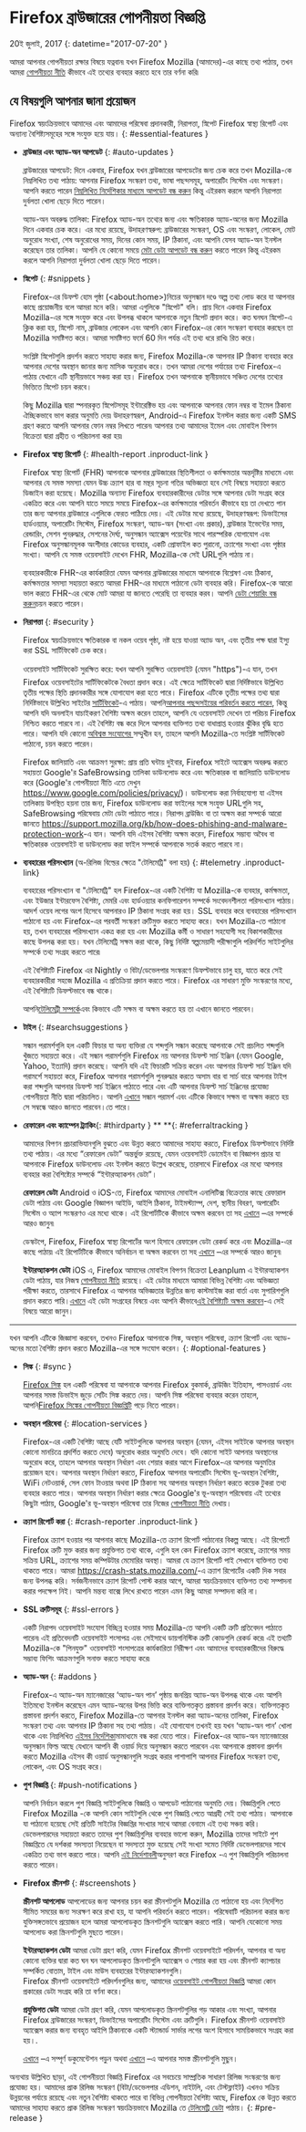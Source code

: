 # Firefox ব্রাউজারের গোপনীয়তা বিজ্ঞপ্তি

20ই জুলাই, 2017
{: datetime="2017-07-20" }

আমরা আপনার গোপনীয়তা রক্ষার বিষয়ে যত্নবান৷ যখন Firefox Mozilla (আমাদের)-এর কাছে তথ্য পাঠায়, তখন আমরা [গোপনীয়তা নীতি](https://www.mozilla.org/privacy/) কীভাবে এই তথ্যের ব্যবহার করতে হবে তার বর্ণনা করি৷

## যে বিষয়গুলি আপনার জানা প্রয়োজন

Firefox স্বয়ংক্রিয়ভাবে আমাদের এবং আমাদের পরিষেবা প্রদানকারী, নিরাপত্তা, স্নিপেট Firefox স্বাস্থ্য রিপোর্ট এবং অন্যান্য বৈশিষ্ট্যসমূহের সঙ্গে সংযুক্ত হয়ে যায়।
{: #essential-features }

* **ব্রাউজার এবং অ্যাড-অন আপডেট**
{: #auto-updates }

	ব্রাউজারের আপডেট: দিনে একবার, Firefox যখন ব্রাউজারের আপডেটের জন্য চেক করে তখন Mozilla-কে নিম্নলিখিত তথ্য পাঠায়: আপনার Firefox সংস্করণ তথ্য, ভাষা পছন্দসমূহ, অপারেটিং সিস্টেম এবং সংস্করণ। আপনি করতে পারেন [নিম্নলিখিত নির্দেশিকার মাধ্যমে আপডেট বন্ধ করুন](https://support.mozilla.org/kb/how-stop-firefox-automatically-making-connections#w_auto-update-checking) কিন্তু এইরকম করলে আপনি নিরাপত্তা দুর্বলতা খোলা ছেড়ে দিতে পারেন।

	অ্যাড-অন অবরুদ্ধ তালিকা: Firefox অ্যাড-অন তথ্যের জন্য এবং ক্ষতিকারক অ্যাড-অনের জন্য Mozilla দিনে একবার চেক করে। এর মধ্যে রয়েছে, উদাহরণস্বরুপ: ব্রাউজারের সংস্করণ, OS এবং সংস্করণ, লোকেল, মোট অনুরোধ সংখ্যা, শেষ অনুরোধের সময়, দিনের কোন সময়, IP ঠিকানা, এবং আপনি যেসব অ্যাড-অন ইনস্টল করেছেন তার তালিকা। আপনি যে কোনো সময়ে [মেটা ডেটা আপডেট বন্ধ করুন](https://blog.mozilla.org/addons/how-to-opt-out-of-add-on-metadata-updates/) করতে পারেন কিন্তু এইরকম করলে আপনি নিরাপত্তা দুর্বলতা খোলা ছেড়ে দিতে পারেন।

* **স্নিপেট**
{: #snippets }

	Firefox-এর ডিফল্ট হোম পৃষ্ঠা (&lt;about:home&gt;)নিচের অনুসন্ধান দণ্ডে অল্প তথ্য লোড করে যা আপনার কাছে প্রয়োজনীয় বলে আমরা মনে করি। আমরা এগুলিকে "স্নিপেট" বলি। প্রায় দিনে একবার Firefox Mozilla-এর সঙ্গে সংযুক্ত করে এবং উপলব্ধ থাকলে আপনাকে নতুন স্নিপেট প্রদান করে। কত ঘনঘন স্নিপেট-এ ক্লিক করা হয়, স্নিপেট নাম, ব্রাউজার লোকেল এবং আপনি কোন Firefox-এর কোন সংস্করণ ব্যবহার করছেন তা Mozilla সমষ্টিগত করে। আমরা সমষ্টিগত ফর্মে 60 দিন পর্যন্ত এই তথ্য ধরে রাখি৷ রিত করে।

	সংশ্লিষ্ট স্নিপেটগুলি প্রদর্শন করতে সাহায্য করার জন্য, Firefox Mozilla-কে আপনার IP ঠিকানা ব্যবহার করে আপনার দেশের অবস্থান জানার জন্য মাসিক অনুরোধ করে। তখন আমরা দেশের পর্যায়ের তথ্য Firefox-এ পাঠায় যেখানে এটি স্থানীয়ভাবে সঞ্চয় করা হয়। Firefox তখন আপনাকে স্থানীয়ভাবে সঞ্চিত দেশের তথ্যের ভিত্তিতে স্নিপেট চয়ন করবে।

	কিছু Mozilla দ্বারা স্পনারকৃত স্নিপেটসমূহ ইন্টারেক্টিভ হয় এবং আপনাকে আপনার ফোন নম্বর বা ইমেল ঠিকানা ঐচ্ছিকভাবে ভাগ করার অনুমতি দেয়৷ উদাহরণস্বরূপ, Android-এ Firefox ইনস্টল করার জন্য একটি SMS গ্রহণ করতে আপনি আপনার ফোন নম্বর লিখতে পারেন৷ আপনার তথ্য আমাদের ইমেল এবং মোবাইল বিপণন বিক্রেতা দ্বারা গ্রহীত ও পরিচালনা করা হয়৷

* **Firefox স্বাস্থ্য রিপোর্ট**
{: #health-report .inproduct-link }

	Firefox স্বাস্থ্য রিপোর্ট (FHR) আপনাকে আপনার ব্রাউজারের স্থিতিশীলতা ও কর্মক্ষমতার অন্তর্দৃষ্টির মাধ্যমে এবং আপনার যে সমস্ত সমস্যা যেমন উচ্চ ক্র্যাশ হার বা মন্থর সূচনা গতির অভিজ্ঞতা হবে সেই বিষয়ে সহায়তা করতে ডিজাইন করা হয়েছে। Mozilla অন্যান্য Firefox ব্যবহারকারীদের ডেটার সঙ্গে আপনার ডেটা সংগ্রহ করে একত্রিত করে এবং আপনি যাতে সময়ে সময়ে Firefox-এর কর্মক্ষমতার পরিবর্তন কীভাবে হয় তা দেখতে পান তার জন্য আপনার ব্রাউজারে এগুলিকে ফেরত পাঠিয়ে দেয়। এই ডেটার মধ্যে রয়েছে, উদাহরণস্বরূপ: ডিভাইসের হার্ডওয়্যার, অপারেটিং সিস্টেম, Firefox সংস্করণ, অ্যাড-অন (সংখ্যা এবং প্রকার), ব্রাউজার ইভেন্টের সময়, রেন্ডারিং, সেশন পুনরুদ্ধার, সেশনের দৈর্ঘ্য, অনুসন্ধান অ্যাক্সেস পয়েন্টের সাথে পারস্পরিক যোগাযোগ এবং Firefox অনুসন্ধানমূলক অংশীদার কোডের ব্যবহার, একটি প্রোফাইল কত পুরানো, ক্র্যাশের সংখ্যা এবং পৃষ্ঠার সংখ্যা। আপনি যে সমস্ত ওয়েবসাইট দেখেন FHR, Mozilla-কে সেই URLগুলি পাঠায় না।

	ব্যবহারকারীকে FHR-এর কার্যকারিতা যেমন আপনার ব্রাউজারের মাধ্যমে আপনাকে বিশ্লেষণ এবং ঠিকানা, কর্মক্ষমতার সমস্যা সহায়তা করতে আমরা FHR-এর মাধ্যমে পাঠানো ডেটা ব্যবহার করি। Firefox-কে আরো ভাল করতে FHR-এর থেকে মোট আমরা যা জানতে পেরেছি তা ব্যবহার করব। আপনি [ডেটা শেয়ারিং বন্ধ করুন](https://support.mozilla.org/kb/firefox-health-report-understand-your-browser-perf#w_how-to-turn-data-sharing-on-or-off)চয়ন করতে পারেন।

* **নিরাপত্তা**
{: #security }

	Firefox স্বয়ংক্রিয়ভাবে ক্ষতিকারক বা নকল ওয়েব পৃষ্ঠা, নষ্ট হয়ে যাওয়া অ্যাড অন, এবং তৃতীয় পক্ষ দ্বারা ইস্যু করা SSL সার্টিফিকেট চেক করে।

	ওয়েবসাইট সার্টিফিকেট সুরক্ষিত করে: যখন আপনি সুরক্ষিত ওয়েবসাইট (যেমন "https")-এ যান, তখন Firefox ওয়েবসাইটের সার্টিফিকেটকে বৈধতা প্রদান করে। এই ক্ষেত্রে সার্টিফিকেট দ্বারা নির্দিষ্টভাবে উল্লিখিত তৃতীয় পক্ষের স্থিতি প্রদানকারীর সঙ্গে যোগাযোগ করা হতে পারে। Firefox এটিকে তৃতীয় পক্ষের তথ্য দ্বারা নির্দিষ্টভাবে উল্লিখিত সাইটের [সার্টিফিকেট](https://support.mozilla.org/kb/secure-website-certificate)-এ পাঠায়। আপনি[আপনার পছন্দসইয়ের পরিবর্তন করতে পারেন](https://support.mozilla.org/kb/advanced-settings-browsing-network-updates-encryption#w_certificates-tab), কিন্তু আপনি যদি অনলাইন যাচাইকরণ বৈশিষ্ট্য অক্ষম করেন তাহলে, আপনি যে ওয়েবসাইট দেখেন তা পরিচয় Firefox নিশ্চিত করতে পারবে না। এই বৈশিষ্ট্য বন্ধ করে দিলে আপনার ব্যক্তিগত তথ্য বাধাপ্রাপ্ত হওয়ার ঝুঁকির বৃদ্ধি হতে পারে। আপনি যদি কোনো [অবিশ্বস্ত সংযোগের ](https://support.mozilla.org/kb/connection-untrusted-error-message) সম্মুখীন হন, তাহলে আপনি Mozilla-তে সংশ্লিষ্ট সার্টিফিকেট পাঠানো, চয়ন করতে পারেন।

	Firefox জালিয়াতি এবং আক্রমণ সুরক্ষা: প্রায় প্রতি ঘন্টায় দুইবার, Firefox সাইটে অ্যাক্সেস অবরুদ্ধ করতে সহায়তা Google'র SafeBrowsing তালিকা ডাউনলোড করে এবং ক্ষতিকারক বা জালিয়াতি ডাউনলোড করে (Google'র গোপনীয়তা নীতি এতে দেখুন <https://www.google.com/policies/privacy/>)। ডাউনলোড করা নির্বাহযোগ্য যা এইসব তালিকায় উপস্থিত হয়না তার জন্য, Firefox ডাউনলোড করা ফাইলের সঙ্গে সংযুক্ত URLগুলি সহ, SafeBrowsing পরিষেবায় মেটা ডেটা পাঠাতে পারে। নিরাপদ ব্রাউজিং বা তা অক্ষম করা সম্পর্কে আরো জানতে <https://support.mozilla.org/kb/how-does-phishing-and-malware-protection-work>-এ যান। আপনি যদি এইসব বৈশিষ্ট্য অক্ষম করেন, Firefox সম্ভাব্য অবৈধ বা ক্ষতিকারক ওয়েবসাইট বা ডাউনলোড করা ফাইল সম্পর্কে আপনাকে সতর্ক করতে পারবে না।

* **ব্যবহারের পরিসংখ্যান** (অ-রিলিজ বিল্ডের ক্ষেত্রে "টেলিমেট্রি" বলা হয়)
{: #telemetry .inproduct-link}

	ব্যবহারের পরিসংখ্যান বা "টেলিমেট্রি" হল Firefox-এর একটি বৈশিষ্ট্য যা Mozilla-কে ব্যবহার, কর্মক্ষমতা, এবং ইউজার ইন্টারফেস বৈশিষ্ট্য, মেমরি এবং হার্ডওয়্যার কনফিগারেশন সম্পর্কে সংবেদনশীলতা পরিসংখ্যান পাঠায়। আদর্শ ওয়েব লগের অংশ হিসেবে আপনারও IP ঠিকানা সংগ্রহ করা হয়। SSL ব্যবহার করে ব্যবহারের পরিসংখ্যান পাঠানো হয় এবং Firefox-এর পরবর্তী সংস্করণ ত্রুটিমুক্ত করতে সাহায্য করে। যখন Mozilla-তে পাঠানো হয়, তখন ব্যবহারের পরিসংখ্যান একত্র করা হয় এবং Mozilla কর্মী ও সাধারণ সহযোগী সহ বিকাশকারীদের কাছে উপলব্ধ করা হয়। যখন টেলিমেট্রি সক্ষম করা থাকে, কিছু নির্দিষ্ট স্বল্পমেয়াদী পরীক্ষাগুলি পরিদর্শিত সাইটগুলির সম্পর্কে তথ্য সংগ্রহ করতে পারে৷

	এই বৈশিষ্ট্যটি Firefox এর Nightly ও বিটা/ডেভেলপার সংস্করণে ডিফল্টভাবে চালু হয়, যাতে করে সেই ব্যবহারকারীরা সহজে Mozilla এ প্রতিক্রিয়া প্রদান করতে পারে। Firefox এর সাধারণ মুক্তি সংস্করণের মধ্যে, এই বৈশিষ্ট্যটি ডিফল্টভাবে বন্ধ থাকে।

	আপনি[টেলিমেট্রী সম্পর্কে](https://support.mozilla.org/kb/send-performance-data-improve-firefox)এবং কিভাবে এটি সক্ষম বা অক্ষম করতে হয় তা এখানে জানতে পারবেন।

* **টাইল**
{: #searchsuggestions }

	সন্ধান পরামর্শগুলি হল একটি ফিচার যা অন্য ব্যক্তিরা যে শব্দগুলি সন্ধান করেছে আপনাকে সেই প্রচলিত শব্দগুলি খুঁজতে সহায়তা করে। এই সন্ধান পরামর্শগুলি Firefox নয় আপনার ডিফল্ট সার্চ ইঞ্জিন (যেমন Google, Yahoo, ইত্যাদি) প্রদান করেছে। আপনি যদি এই ফিচারটি সক্রিয় করেন এবং আপনার ডিফল্ট সার্চ ইঞ্জিন যদি পরামর্শে সহায়তা করে, Firefox আপনার পরামর্শগুলি পুনরুদ্ধার করতে অসাম বার বা সার্চ বারে আপনার টাইপ করা শব্দগুলি আপনার ডিফল্ট সার্চ ইঞ্জিনে পাঠাতে পারে এবং এটি আপনার ডিফল্ট সার্চ ইঞ্জিনের প্রযোজ্য গোপনীয়তা নীতি দ্বারা পরিচালিত। আপনি [এখানে](https://support.mozilla.org/kb/use-popular-search-suggestions-firefox-search-bar) সন্ধান পরামর্শ এবং এটিকে কিভাবে সক্ষম বা অক্ষম করতে হয় সে সম্বন্ধে আরও জানতে পারবেন।তে পারে।

* **রেফারেল এবং ক্যাম্পেন ট্র্যাকিং**{: #thirdparty } ** **{: #referraltracking }

	আমাদের বিপণন প্রচারাভিযানগুলি বুঝতে এবং উন্নত করতে আমাদের সাহায্য করতে, Firefox ডিফল্টভাবে নির্দিষ্ট তথ্য পাঠায়। এর মধ্যে “রেফারেল ডেটা” অন্তর্ভুক্ত রয়েছে, যেমন ওয়েবসাইট ডোমেইন বা বিজ্ঞাপন প্রচার যা আপনাকে Firefox ডাউনলোড এবং ইনস্টল করতে উল্লেখ করেছে, তারসাথে Firefox এর মধ্যে আপনার ব্যবহার করা বৈশিষ্ট্যের সম্পর্কে “ইন্টারঅ্যাকশন ডেটা”।

	__রেফারেল ডেটা__
	Android ও iOS-তে, Firefox আমাদের মোবাইল এনালিটিক্স বিক্রেতার কাছে রেফারাল ডেটা পাঠায় এবং Google বিজ্ঞাপন আইডি, আইপি ঠিকানা, টাইমস্ট্যাম্প, দেশ, স্থানীয় বিবরণ, অপারেটিং সিস্টেম ও অ্যাপ সংস্করণও এর মধ্যে থাকে। এই রিপোর্টটিকে কীভাবে অক্ষম করবেন তা সহ [এখানে](https://support.mozilla.org/kb/desktop-attribution-privacy) –এর সম্পর্কে আরও জানুন৷

	ডেস্কটপে, Firefox, Firefox স্বাস্থ্য রিপোর্টের অংশ হিসাবে রেফারেল ডেটা রেকর্ড করে এবং Mozilla-এর কাছে পাঠায়৷ এই রিপোর্টটিকে কীভাবে অনির্বাচন বা অক্ষম করবেন তা সহ [এখানে](https://support.mozilla.org/kb/desktop-attribution-privacy) –এর সম্পর্কে আরও জানুন৷

	__ইন্টারঅ্যাকশন ডেটা__
	iOS এ, Firefox আমাদের মোবাইল বিপণন বিক্রেতা Leanplum এ ইন্টারঅ্যাকশন ডেটা পাঠায়, যার নিজস্ব [গোপনীয়তা নীতি](https://www.leanplum.com/privacy/) রয়েছে।  এই ডেটার মাধ্যমে আমারা বিভিন্ন বৈশিষ্ট্য এবং অভিজ্ঞতা পরীক্ষা করতে, তারসাথে Firefox এ আপনার অভিজ্ঞতার উন্নতির জন্য কাস্টমাইজ করা বার্তা এবং সুপারিশগুলি প্রদান করতে পারি।[এখানে](https://github.com/mozilla-mobile/firefox-ios/blob/master/MMA.md) এই ডেটা সংগ্রহের বিষয়ে এবং আপনি কীভাবে[এই বৈশিষ্ট্যটি অক্ষম করবেন](https://support.mozilla.org/kb/send-anonymous-usage-data-firefox-mobile-devices)-এ সেই বিষয়ে আরো জানুন।

---------------------------------------

যখন আপনি এটিকে জিজ্ঞাসা করবেন, তখনও Firefox আপনাকে সিঙ্ক, অবস্থান পরিষেবা, ক্র্যাশ রিপোর্ট এবং অ্যাড-অনের মতো বৈশিষ্ট্য প্রদান করতে Mozilla-এর সঙ্গে সংযোগ করেন।
{: #optional-features }

* **সিঙ্ক**
{: #sync }

	[Firefox সিঙ্ক](https://www.mozilla.org/firefox/sync/) হল একটি পরিষেবা যা আপনাকে আপনার Firefox বুকমার্ক, ব্রাউজিং ইতিহাস, পাসওয়ার্ড এবং আপনার সমস্ত ডিভাইস জুড়ে সেটিং সিঙ্ক করতে দেয়। আপনি সিঙ্ক পরিষেবা ব্যবহার করেন তাহলে, আপনি[Firefox সিঙ্কের গোপনীয়তা বিজ্ঞপ্তিটি](https://accounts.firefox.com/legal/privacy) পড়ে নিতে পারেন।

* **অবস্থান পরিষেবা**
{: #location-services }

	Firefox-এর একটি বৈশিষ্ট্য আছে যেটি সাইটগুলিকে আপনার অবস্থান (যেমন, এইসব সাইটকে আপনার অবস্থান কোনো মানচিত্রে প্রদর্শিত করতে দেবে) অনুরোধ করার অনুমতি দেবে। যদি কোনো সাইট আপনার অবস্থানের অনুরোধ করে, তাহলে আপনার অবস্থান নির্ধারণ এবং শেয়ার করার আগে Firefox-এর আপনার অনুমতির প্রয়োজন হবে। আপনার অবস্থান নির্ধারণ করতে, Firefox আপনার অপারেটিং সিস্টেম ভূ-অবস্থান বৈশিষ্ট্য, WiFi নেটওয়ার্ক, সেল ফোন টাওয়ার অথবা IP ঠিকানা সহ আপনার অবস্থান নির্ধারণ করতে কয়েক টুকরা তথ্য ব্যবহার করতে পারে। আপনার অবস্থান নির্ধারণ করার ক্ষেত্রে Google'র ভূ-অবস্থান পরিষেবায় এই তথ্যের কিছুটা পাঠায়, Google'র ভূ-অবস্থান পরিষেবা তার নিজের [গোপনীয়তা নীতি](https://www.google.com/privacy/lsf.html) দেখায়।

* **ক্র্যাশ রিপোর্ট করা**
{: #crash-reporter .inproduct-link }

	Firefox ক্র্যাশ হওয়ার পর আপনার কাছে Mozilla-তে ক্র্যাশ রিপোর্ট পাঠানোর বিকল্প আছে। এই রিপোর্টে Firefox ত্রুটি মুক্ত করার জন্য প্রযুক্তিগত তথ্য থাকে, এগুলি হল কেন Firefox ক্র্যাশ করেছে, ক্র্যাশের সময় সক্রিয় URL, ক্র্যাশের সময় কম্পিউটার মেমোরির অবস্থা। আমরা যে ক্র্যাশ রিপোর্ট পাই সেখানে ব্যক্তিগত তথ্য থাকতে পারে। আমরা <https://crash-stats.mozilla.com/>-এ ক্র্যাশ রিপোর্টের একটি দিক সবার জন্য উপলব্ধ করি। সর্বজনীনভাবে ক্র্যাশ রিপোর্ট পোস্ট করার আগে, আমরা স্বয়ংক্রিয়ভাবে ব্যক্তিগত তথ্য সম্পাদনা করার পদক্ষেপ নিই। আপনি মন্তব্য বাক্সে লিখে রাখতে পারেন এমন কিছু আমরা সম্পাদনা করি না।

* **SSL ত্রুটিসমূহ**
{: #ssl-errors }

	একটি নিরাপদ ওয়েবসাইট সংযোগ বিচ্ছিন্ন হওয়ার সময় Mozilla-তে আপনি একটি ত্রুটি প্রতিবেদন পাঠাতে পারেন৷ এই প্রতিবেদনটি ওয়েবসাইট শংসাপত্র এবং সেইসাথে ডায়গনিস্টিক ত্রুটি কোডগুলি রেকর্ড করে৷ এই তথ্যটি Mozilla-কে "পিনযুক্ত" ওয়েবসাইট শংসাপত্রের কার্যকারিতা নিরীক্ষণ এবং আমাদের ব্যবহারকারীদের বিরুদ্ধে সম্ভাব্য ফিশিং আক্রমণগুলি সনাক্ত করতে সাহায্য করে৷

* **অ্যাড-অন**
{: #addons }

	Firefox-এ অ্যাড-অন ম্যানেজারের ‘অ্যাড-অন পান’ পৃষ্ঠায় জনপ্রিয় অ্যাড-অন উপলব্ধ থাকে এবং আপনি ইতিমধ্যে ইনস্টল করেছেন এমন অ্যাড-অনের উপর ভিত্তি করে ব্যক্তিগতকৃত প্রস্তাবনা প্রদর্শন করে। ব্যক্তিগতকৃত প্রস্তাবনা প্রদর্শন করতে, Firefox Mozilla-তে আপনার ইনস্টল করা অ্যাড-অনের তালিকা, Firefox সংস্করণ তথ্য এবং আপনার IP ঠিকানা সহ তথ্য পাঠায়। এই যোগাযোগ তখনই হয় যখন ‘অ্যাড-অন পান’ খোলা থাকে এবং নিম্নলিখিত [এইসব নির্দেশিকা](https://blog.mozilla.org/addons/how-to-opt-out-of-add-on-metadata-updates/)মামাধ্যমে বন্ধ করা যেতে পারে। Firefox-এর অ্যাড-অন ম্যানেজারের অনুসন্ধান ফিল্ড আছে যেখানে আপনি কী ওয়ার্ড দিয়ে অনুসন্ধান করতে পারবেন এবং আপনাকে প্রস্তাবনা প্রদর্শন করতে Mozilla এইসব কী ওয়ার্ড অনুসন্ধানগুলি সংগ্রহ করার পাশাপাশি আপনার Firefox সংস্করণ তথ্য, লোকেল, এবং OS সংগ্রহ করে।

* **পুশ বিজ্ঞপ্তি**
{: #push-notifications }

	আপনি নির্বাচন করলে পুশ বিজ্ঞপ্তি সাইটগুলিকে বিজ্ঞপ্তি ও আপডেট পাঠানোর অনুমতি দেয়। বিজ্ঞপ্তিগুলি পেতে Firefox Mozilla -কে আপনি কোন সাইটগুলি থেকে পুশ বিজ্ঞপ্তি পেতে আগ্রহী সেই তথ্য পাঠায়। আপনাকে যা পাঠানো হয়েছে সেই প্রতিটি সাইটের বিজ্ঞপ্তির সংখ্যার সাথে আমরা বেনামে এই তথ্য সঞ্চয় করি। ডেভেলপারদের সহায়তা করতে তাদের পুশ বিজ্ঞপ্তিগুলির ব্যবহার ভালো করুন, Mozilla তাদের সাইটে পুশ বিজ্ঞপ্তিতে যে দর্শকরা সদস্যতা নিয়েছেন বা সদস্যতা মুক্ত হয়েছে সেই সংখ্যা সমেত নির্দিষ্ট ডেভেলপারদের সাথে একত্রিত তথ্য ভাগ করতে পারে। আপনি [এই নির্দেশাবলী](https://support.mozilla.org/kb/push-notifications-firefox)অনুসরণ করে Firefox -এ পুশ বিজ্ঞপ্তিগুলি পরিচালনা করতে পারেন।

* **Firefox স্ক্রীনশট**
{: #screenshots }

	__স্ক্রীনশট আপলোড__
	আপলোডের জন্য আপনার চয়ন করা স্ক্রীনশটগুলি Mozilla তে পাঠানো হয় এবং নির্দেশিত সীমিত সময়ের জন্য সংরক্ষণ করে রাখা হয়, যা আপনি পরিবর্তন করতে পারেন।  পরিষেবাটি পরিচালনা করার জন্য যুক্তিসঙ্গতভাবে প্রয়োজন হলে আমরা আপলোডকৃত স্ক্রিনশটগুলি অ্যাক্সেস করতে পারি।  আপনি যেকোনো সময় আপলোড করা স্ক্রিনশটগুলি মুছতে পারেন।  

	__ইন্টারঅ্যাকশন ডেটা__
      আমরা ডেটা গ্রহণ করি, যেমন Firefox স্ক্রীনশট ওয়েবসাইটে পরিদর্শন, আপনার বা অন্য কোনো ব্যক্তির দ্বারা কত ঘন ঘন আপলোডকৃত স্ক্রিনশটগুলি অ্যাক্সেস ও শেয়ার করা হয় এবং স্ক্রীনশট ক্যাপচার সম্পর্কিত বোতাম, টাইল এবং মাউস ব্যবহারের ইন্টারঅ্যাকশনগুলি।  
Firefox স্ক্রীনশট ওয়েবসাইটে পরিদর্শনগুলির জন্য, আমাদের [ওয়েবসাইট গোপনীয়তা বিজ্ঞপ্তি](https://www.mozilla.org/privacy/websites/) আমরা কোন প্রকারের ডেটা সংগ্রহ করি তা বর্ণনা করে। 

	__প্রযুক্তিগত ডেটা__
	আমরা ডেটা গ্রহণ করি, যেমন আপলোডকৃত স্ক্রিনশটগুলির গড় আকার এবং সংখ্যা, আপনার Firefox ব্রাউজারের সংস্করণ, ডিভাইসের অপারেটিং সিস্টেম এবং ত্রুটিগুলি।  Firefox স্ক্রীনশট ওয়েবসাইট অ্যাক্সেস করার জন্য ব্যবহৃত আইপি ঠিকানাকে একটি স্ট্যান্ডার্ড সার্ভার লগের অংশ হিসাবে সাময়িকভাবে সংগ্রহ করা হয়।. 

	[এখানে](https://github.com/mozilla-services/screenshots/blob/master/docs/METRICS.md) –এ সম্পূর্ণ ডকুমেন্টেশন পড়ুন অথবা [এখানে](https://screenshots.firefox.com/leave-screenshots) –এ আপনার সমস্ত স্ক্রীনশটগুলি মুছুন।

অন্যথায় উল্লিখিত ছাড়া, এই গোপনীয়তা বিজ্ঞপ্তি Firefox এর সবচেয়ে সাম্প্রতিক সাধারণ রিলিজ সংস্করণের জন্য প্রযোজ্য হয়। আমাদের প্রাক রিলিজ সংস্করণ (বিটা/ডেভেলপার এডিশন, নাইটলি, এবং টেস্টফ্লাইট) এখনও সক্রিয় উন্নয়নের পর্যায়ে রয়েছে এবং নতুন বৈশিষ্ট্য থাকতে পারে বা বিভিন্ন গোপনীয়তা বৈশিষ্ট্য আছে, Firefox কে উন্নত করতে আমাদের সাহায্য করতে প্রাক রিলিজ সংস্করণ স্বয়ংক্রিয়ভাবে Mozilla তে [টেলিমেট্রি ডেটা](https://gecko.readthedocs.io/en/latest/toolkit/components/telemetry/telemetry/index.html) পাঠায়।
{: #pre-release }
